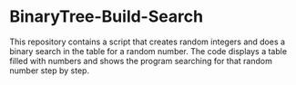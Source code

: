 # BinaryTree-Build-Search

This repository contains a script that creates random integers and does a binary search in the table for a random number. The code displays a table filled with numbers and shows the program searching for that random number step by step.
